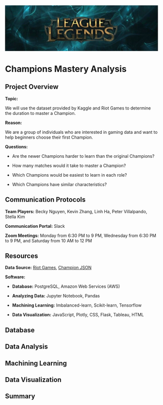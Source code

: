 ![Banner](https://github.com/frlinh/game-analysis/blob/5550b15dd5283e082a38f45530bc287d707aa76a/static/images/leagueOfLegendsBanner.png)

# Champions Mastery Analysis

## Project Overview
**Topic:**

We will use the dataset provided by Kaggle and Riot Games to determine the duration to master a Champion.

**Reason:**

We are a group of individuals who are interested in gaming data and want to help beginners choose their first Champion.

**Questions:**

- Are the newer Champions harder to learn than the original Champions?

- How many matches would it take to master a Champion?

- Which Champions would be easiest to learn in each role?

- Which Champions have similar characteristics?

## Communication Protocols
**Team Players:** Becky Nguyen, Kevin Zhang, Linh Ha, Peter Villalpando, Stella Kim

**Communication Portal:** Slack

**Zoom Meetings:** Monday from 6:30 PM to 9 PM, Wednesday from 6:30 PM to 9 PM, and Saturday from 10 AM to 12 PM

## Resources
**Data Source:** [Riot Games](https://developer.riotgames.com/apis), [Champion JSON](http://ddragon.leagueoflegends.com/cdn/12.15.1/data/en_US/champion.json)

**Software:**

- **Database:** PostgreSQL, Amazon Web Services (AWS)

- **Analyzing Data:** Jupyter Notebook, Pandas

- **Machining Learning:** Imbalanced-learn, Scikit-learn, Tensorflow

- **Data Visualization:** JavaScript, Plotly, CSS, Flask, Tableau, HTML

## Database

## Data Analysis

## Machining Learning

## Data Visualization

## Summary

